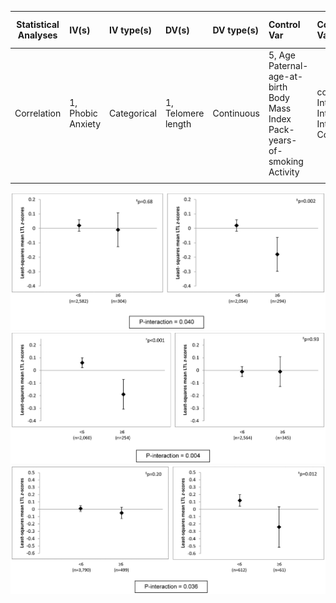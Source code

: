 



| **Statistical Analyses**	|  **IV(s)**  |  **IV type(s)** |  **DV(s)**  |  **DV type(s)**  |  **Control Var** | **Control Var type**  | **Question to be answered** | **_H0_** | **alpha** | **link to paper**| 
|:----------:|:----------|:------------|:-------------|:-------------|:------------|:------------- |:------------------|:----:|:-------:|:-------|
 Correlation	|  1, Phobic Anxiety | Categorical | 1, Telomere length| Continuous | 5, Age Paternal-age-at-birth Body Mass Index Pack-years-of- smoking Activity | continuous Interval Interval Interval Continuous | 	is higher phobic anxiety generally associated with lower telomere length | (CVs) for the telomere <= coefficients of variation (CVs) for the telomere control group| 0.05 | [High Phobic Anxiety Is Related to Lower Leukocyte Telomere Length in Women](https://journals.plos.org/plosone/article?id=10.1371/journal.pone.0040516) |
  |||||||||


![plot1](journal.pone.0040516.g001.png)
![plot2](journal.pone.0040516.g002.png)
![plot3](journal.pone.0040516.g003.png)
